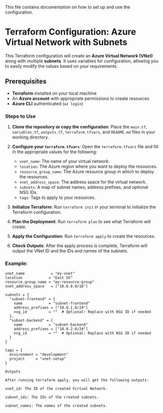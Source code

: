 This file contains documentation on how to set up and use the configuration.

# Terraform Configuration: Azure Virtual Network with Subnets

This Terraform configuration will create an **Azure Virtual Network (VNet)** along with multiple **subnets**. It uses variables for configuration, allowing you to easily modify the values based on your requirements.

## Prerequisites

- **Terraform** installed on your local machine
- An **Azure account** with appropriate permissions to create resources
- **Azure CLI** authenticated (`az login`)

### Steps to Use

1. **Clone the repository or copy the configuration**: Place the `main.tf`, `variables.tf`, `outputs.tf`, `terraform.tfvars`, and `README.md` files in your working directory.

2. **Configure your `terraform.tfvars`**: Open the `terraform.tfvars` file and fill in the appropriate values for the following:
   - `vnet_name`: The name of your virtual network.
   - `location`: The Azure region where you want to deploy the resources.
   - `resource_group_name`: The Azure resource group in which to deploy the resources.
   - `vnet_address_space`: The address space for the virtual network.
   - `subnets`: A map of subnet names, address prefixes, and optional NSG IDs.
   - `tags`: Tags to apply to your resources.

3. **Initialize Terraform**: Run `terraform init` in your terminal to initialize the Terraform configuration.

4. **Plan the Deployment**: Run `terraform plan` to see what Terraform will create.

5. **Apply the Configuration**: Run `terraform apply` to create the resources.

6. **Check Outputs**: After the apply process is complete, Terraform will output the VNet ID and the IDs and names of the subnets.

### Example:

```hcl
vnet_name            = "my-vnet"
location            = "East US"
resource_group_name = "my-resource-group"
vnet_address_space   = ["10.0.0.0/16"]

subnets = {
  "subnet-frontend" = {
    name            = "subnet-frontend"
    address_prefixes = ["10.0.1.0/24"]
    nsg_id          = ""  # Optional: Replace with NSG ID if needed
  },
  "subnet-backend" = {
    name            = "subnet-backend"
    address_prefixes = ["10.0.2.0/24"]
    nsg_id          = ""  # Optional: Replace with NSG ID if needed
  }
}

tags = {
  environment = "development"
  project     = "vnet-setup"
}

Outputs

After running terraform apply, you will get the following outputs:

vnet_id: The ID of the created Virtual Network.

subnet_ids: The IDs of the created subnets.

subnet_names: The names of the created subnets.
